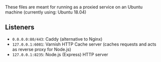 These files are meant for running as a proxied service on an Ubuntu machine (currently using: Ubuntu 18.04)

## Listeners

- `0.0.0.0:80/443`: Caddy (alternative to Nginx)
- `127.0.0.1:6081`: Varnish HTTP Cache server (caches requests and acts as reverse proxy for Node.js)
- `127.0.0.1:8235`: Node.js (Express) HTTP server